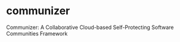 # communizer
Communizer: A Collaborative Cloud-based Self-Protecting Software Communities Framework
